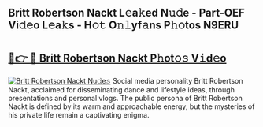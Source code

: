 ## Britt Robertson Nackt L𝚎a𝚔ed N𝚞𝚍e - Part-OEF Vi𝚍𝚎o L𝚎a𝚔s - H𝚘𝚝 O𝚗𝚕yf𝚊ns P𝚑𝚘tos N9ERU

# <h2><a href="http://kf2xwz.oniu.top/?m=Britt+Robertson+Nackt">🔗👉 🔴 Britt Robertson Nackt P𝚑ot𝚘𝚜 V𝚒d𝚎o</a></h2>

[![Britt Robertson Nackt Nu𝚍e𝚜](https://i.imgur.com/0qMVB7G.gif)](http://kf2xwz.oniu.top/?m=Britt+Robertson+Nackt)
Social media personality Britt Robertson Nackt, acclaimed for disseminating dance and lifestyle ideas, through presentations and personal vlogs. The public persona of Britt Robertson Nackt is defined by its warm and approachable energy, but the mysteries of his private life remain a captivating enigma.  
